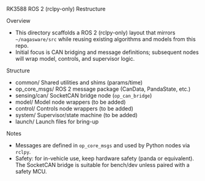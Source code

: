 RK3588 ROS 2 (rclpy-only) Restructure

Overview
- This directory scaffolds a ROS 2 (rclpy-only) layout that mirrors `~/nagasware/src` while reusing existing algorithms and models from this repo.
- Initial focus is CAN bridging and message definitions; subsequent nodes will wrap model, controls, and supervisor logic.

Structure
- common/        Shared utilities and shims (params/time)
- op_core_msgs/  ROS 2 message package (CanData, PandaState, etc.)
- sensing/can/   SocketCAN bridge node (`op_can_bridge`)
- model/         Model node wrappers (to be added)
- control/       Controls node wrappers (to be added)
- system/        Supervisor/state machine (to be added)
- launch/        Launch files for bring-up

Notes
- Messages are defined in `op_core_msgs` and used by Python nodes via `rclpy`.
- Safety: for in-vehicle use, keep hardware safety (panda or equivalent). The SocketCAN bridge is suitable for bench/dev unless paired with a safety MCU.

